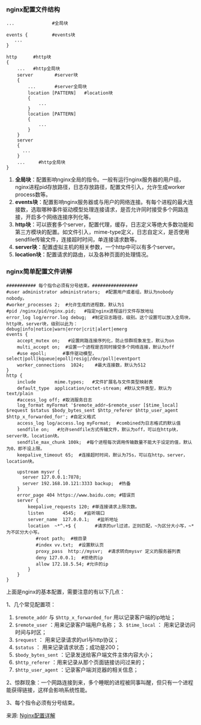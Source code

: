 ### nginx配置文件结构
	...              #全局块
	
	events {         #events块
	   ...
	}
	
	http      #http块
	{
	    ...   #http全局块
	    server        #server块
	    { 
	        ...       #server全局块
	        location [PATTERN]   #location块
	        {
	            ...
	        }
	        location [PATTERN] 
	        {
	            ...
	        }
	    }
	    server
	    {
	      ...
	    }
	    ...     #http全局块
	}
1. **全局块**：配置影响nginx全局的指令。一般有运行nginx服务器的用户组，nginx进程pid存放路径，日志存放路径，配置文件引入，允许生成worker process数等。
2. **events块**：配置影响nginx服务器或与用户的网络连接。有每个进程的最大连接数，选取哪种事件驱动模型处理连接请求，是否允许同时接受多个网路连接，开启多个网络连接序列化等。
3. **http块**：可以嵌套多个server，配置代理，缓存，日志定义等绝大多数功能和第三方模块的配置。如文件引入，mime-type定义，日志自定义，是否使用sendfile传输文件，连接超时时间，单连接请求数等。
4. **server块**：配置虚拟主机的相关参数，一个http中可以有多个server。
5. **location块**：配置请求的路由，以及各种页面的处理情况。

### nginx简单配置文件讲解
	########### 每个指令必须有分号结束。#################
	#user administrator administrators;  #配置用户或者组，默认为nobody nobody。
	#worker_processes 2;  #允许生成的进程数，默认为1
	#pid /nginx/pid/nginx.pid;   #指定nginx进程运行文件存放地址
	error_log log/error.log debug;  #制定日志路径，级别。这个设置可以放入全局块，http块，server块，级别以此为：debug|info|notice|warn|error|crit|alert|emerg
	events {
	    accept_mutex on;   #设置网路连接序列化，防止惊群现象发生，默认为on
	    multi_accept on;  #设置一个进程是否同时接受多个网络连接，默认为off
	    #use epoll;      #事件驱动模型，select|poll|kqueue|epoll|resig|/dev/poll|eventport
	    worker_connections  1024;    #最大连接数，默认为512
	}
	http {
	    include       mime.types;   #文件扩展名与文件类型映射表
	    default_type  application/octet-stream; #默认文件类型，默认为text/plain
	    #access_log off; #取消服务日志    
	    log_format myFormat '$remote_addr–$remote_user [$time_local] $request $status $body_bytes_sent $http_referer $http_user_agent $http_x_forwarded_for'; #自定义格式
	    access_log log/access.log myFormat;  #combined为日志格式的默认值
	    sendfile on;   #允许sendfile方式传输文件，默认为off，可以在http块，server块，location块。
	    sendfile_max_chunk 100k;  #每个进程每次调用传输数量不能大于设定的值，默认为0，即不设上限。
	    keepalive_timeout 65;  #连接超时时间，默认为75s，可以在http，server，location块。
	
	    upstream mysvr {   
	      server 127.0.0.1:7878;
	      server 192.168.10.121:3333 backup;  #热备
	    }
	    error_page 404 https://www.baidu.com; #错误页
	    server {
	        keepalive_requests 120; #单连接请求上限次数。
	        listen       4545;   #监听端口
	        server_name  127.0.0.1;   #监听地址       
	        location  ~*^.+$ {       #请求的url过滤，正则匹配，~为区分大小写，~*为不区分大小写。
	           #root path;  #根目录
	           #index vv.txt;  #设置默认页
	           proxy_pass  http://mysvr;  #请求转向mysvr 定义的服务器列表
	           deny 127.0.0.1;  #拒绝的ip
	           allow 172.18.5.54; #允许的ip           
	        } 
	    }
	}

上面是nginx的基本配置，需要注意的有以下几点：

1、几个常见配置项：

1. `$remote_addr` 与 `$http_x_forwarded_for` 用以记录客户端的ip地址；
2. `$remote_user` ：用来记录客户端用户名称；
3.` $time_local` ： 用来记录访问时间与时区；
4. `$request` ： 用来记录请求的url与http协议；
5. `$status` ： 用来记录请求状态；成功是200；
6. `$body_bytes_sent` ：记录发送给客户端文件主体内容大小；
7. `$http_referer` ：用来记录从那个页面链接访问过来的；
8. `$http_user_agent` ：记录客户端浏览器的相关信息；

2、惊群现象：一个网路连接到来，多个睡眠的进程被同事叫醒，但只有一个进程能获得链接，这样会影响系统性能。

3、每个指令必须有分号结束。

来源: [Nginx配置详解](https://www.cnblogs.com/knowledgesea/p/5175711.html)
